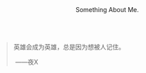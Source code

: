 <center>Something About Me.</center>

</br>
</br>
</br>

> 英雄会成为英雄，总是因为想被人记住。  
>
>    ​												——夜X

</br>
</br>
</br>

